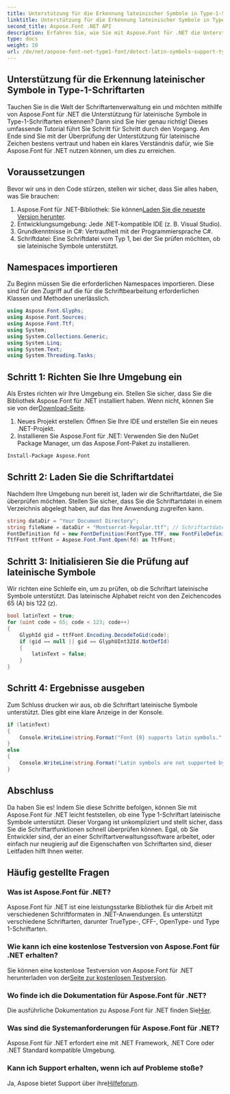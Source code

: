```yaml
---
title: Unterstützung für die Erkennung lateinischer Symbole in Type-1-Schriftarten
linktitle: Unterstützung für die Erkennung lateinischer Symbole in Type-1-Schriftarten
second_title: Aspose.Font .NET API
description: Erfahren Sie, wie Sie mit Aspose.Font für .NET die Unterstützung lateinischer Symbole in Type-1-Schriftarten erkennen. Folgen Sie unserer Schritt-für-Schritt-Anleitung für eine schnelle und effiziente Lösung.
type: docs
weight: 10
url: /de/net/aspose-font-net-type1-font/detect-latin-symbols-support-type1-fonts/
---
```

## Unterstützung für die Erkennung lateinischer Symbole in Type-1-Schriftarten
Tauchen Sie in die Welt der Schriftartenverwaltung ein und möchten mithilfe von Aspose.Font für .NET die Unterstützung für lateinische Symbole in Type-1-Schriftarten erkennen? Dann sind Sie hier genau richtig! Dieses umfassende Tutorial führt Sie Schritt für Schritt durch den Vorgang. Am Ende sind Sie mit der Überprüfung der Unterstützung für lateinische Zeichen bestens vertraut und haben ein klares Verständnis dafür, wie Sie Aspose.Font für .NET nutzen können, um dies zu erreichen.
## Voraussetzungen
Bevor wir uns in den Code stürzen, stellen wir sicher, dass Sie alles haben, was Sie brauchen:
1.  Aspose.Font für .NET-Bibliothek: Sie können[Laden Sie die neueste Version herunter](https://releases.aspose.com/font/net/).
2. Entwicklungsumgebung: Jede .NET-kompatible IDE (z. B. Visual Studio).
3. Grundkenntnisse in C#: Vertrautheit mit der Programmiersprache C#.
4. Schriftdatei: Eine Schriftdatei vom Typ 1, bei der Sie prüfen möchten, ob sie lateinische Symbole unterstützt.
## Namespaces importieren
Zu Beginn müssen Sie die erforderlichen Namespaces importieren. Diese sind für den Zugriff auf die für die Schriftbearbeitung erforderlichen Klassen und Methoden unerlässlich.
```csharp
using Aspose.Font.Glyphs;
using Aspose.Font.Sources;
using Aspose.Font.Ttf;
using System;
using System.Collections.Generic;
using System.Linq;
using System.Text;
using System.Threading.Tasks;
```
## Schritt 1: Richten Sie Ihre Umgebung ein
 Als Erstes richten wir Ihre Umgebung ein. Stellen Sie sicher, dass Sie die Bibliothek Aspose.Font für .NET installiert haben. Wenn nicht, können Sie sie von der[Download-Seite](https://releases.aspose.com/font/net/).
1. Neues Projekt erstellen: Öffnen Sie Ihre IDE und erstellen Sie ein neues .NET-Projekt.
2. Installieren Sie Aspose.Font für .NET: Verwenden Sie den NuGet Package Manager, um das Aspose.Font-Paket zu installieren.
```bash
Install-Package Aspose.Font
```
## Schritt 2: Laden Sie die Schriftartdatei
Nachdem Ihre Umgebung nun bereit ist, laden wir die Schriftartdatei, die Sie überprüfen möchten. Stellen Sie sicher, dass Sie die Schriftartdatei in einem Verzeichnis abgelegt haben, auf das Ihre Anwendung zugreifen kann.
```csharp
string dataDir = "Your Document Directory";
string fileName = dataDir + "Montserrat-Regular.ttf"; // Schriftartdateiname mit vollständigem Pfad
FontDefinition fd = new FontDefinition(FontType.TTF, new FontFileDefinition("ttf", new FileSystemStreamSource(fileName)));
TtfFont ttfFont = Aspose.Font.Font.Open(fd) as TtfFont;
```
## Schritt 3: Initialisieren Sie die Prüfung auf lateinische Symbole
Wir richten eine Schleife ein, um zu prüfen, ob die Schriftart lateinische Symbole unterstützt. Das lateinische Alphabet reicht von den Zeichencodes 65 (A) bis 122 (z).
```csharp
bool latinText = true;
for (uint code = 65; code < 123; code++)
{
    GlyphId gid = ttfFont.Encoding.DecodeToGid(code);
    if (gid == null || gid == GlyphUInt32Id.NotDefId)
    {
        latinText = false;
    }
}
```
## Schritt 4: Ergebnisse ausgeben
Zum Schluss drucken wir aus, ob die Schriftart lateinische Symbole unterstützt. Dies gibt eine klare Anzeige in der Konsole.
```csharp
if (latinText)
{
    Console.WriteLine(string.Format("Font {0} supports latin symbols.", ttfFont.FontName));
}
else
{
    Console.WriteLine(string.Format("Latin symbols are not supported by font {0}.", ttfFont.FontName));
}
```
## Abschluss
Da haben Sie es! Indem Sie diese Schritte befolgen, können Sie mit Aspose.Font für .NET leicht feststellen, ob eine Type 1-Schriftart lateinische Symbole unterstützt. Dieser Vorgang ist unkompliziert und stellt sicher, dass Sie die Schriftartfunktionen schnell überprüfen können. Egal, ob Sie Entwickler sind, der an einer Schriftartverwaltungssoftware arbeitet, oder einfach nur neugierig auf die Eigenschaften von Schriftarten sind, dieser Leitfaden hilft Ihnen weiter.
## Häufig gestellte Fragen
###  Was ist Aspose.Font für .NET?
Aspose.Font für .NET ist eine leistungsstarke Bibliothek für die Arbeit mit verschiedenen Schriftformaten in .NET-Anwendungen. Es unterstützt verschiedene Schriftarten, darunter TrueType-, CFF-, OpenType- und Type 1-Schriftarten.
### Wie kann ich eine kostenlose Testversion von Aspose.Font für .NET erhalten?
 Sie können eine kostenlose Testversion von Aspose.Font für .NET herunterladen von der[Seite zur kostenlosen Testversion](https://releases.aspose.com/).
### Wo finde ich die Dokumentation für Aspose.Font für .NET?
Die ausführliche Dokumentation zu Aspose.Font für .NET finden Sie[Hier](https://reference.aspose.com/font/net/).
### Was sind die Systemanforderungen für Aspose.Font für .NET?
Aspose.Font für .NET erfordert eine mit .NET Framework, .NET Core oder .NET Standard kompatible Umgebung.
### Kann ich Support erhalten, wenn ich auf Probleme stoße?
 Ja, Aspose bietet Support über ihre[Hilfeforum](https://forum.aspose.com/c/font/41).